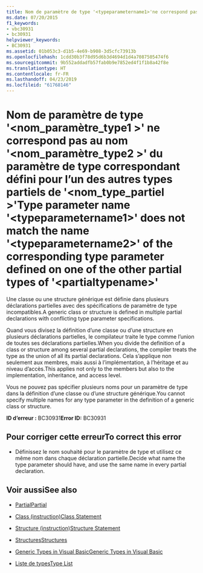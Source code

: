 ```yaml
---
title: Nom de paramètre de type '<typeparametername1>'ne correspond pas au nom'<typeparametername2>'du paramètre de type correspondant défini pour l’un des autres types partiels de'<partialtypename>'
ms.date: 07/20/2015
f1_keywords:
- vbc30931
- bc30931
helpviewer_keywords:
- BC30931
ms.assetid: 01b053c3-d1b5-4e69-b908-3d5cfc73913b
ms.openlocfilehash: 1cdd30b3f78d95d6b3d4694d1d4a7087505474f6
ms.sourcegitcommit: 9b552addadfb57fab0b9e7852ed4f1f1b8a42f8e
ms.translationtype: HT
ms.contentlocale: fr-FR
ms.lasthandoff: 04/23/2019
ms.locfileid: "61768146"
---
```

# <a name="type-parameter-name-typeparametername1-does-not-match-the-name-typeparametername2-of-the-corresponding-type-parameter-defined-on-one-of-the-other-partial-types-of-partialtypename"></a><span data-ttu-id="86861-102">Nom de paramètre de type '\<nom_paramètre_type1 >' ne correspond pas au nom '\<nom_paramètre_type2 >' du paramètre de type correspondant défini pour l’un des autres types partiels de '\<nom_type_partiel >'</span><span class="sxs-lookup"><span data-stu-id="86861-102">Type parameter name '\<typeparametername1>' does not match the name '\<typeparametername2>' of the corresponding type parameter defined on one of the other partial types of '\<partialtypename>'</span></span>
<span data-ttu-id="86861-103">Une classe ou une structure générique est définie dans plusieurs déclarations partielles avec des spécifications de paramètre de type incompatibles.</span><span class="sxs-lookup"><span data-stu-id="86861-103">A generic class or structure is defined in multiple partial declarations with conflicting type parameter specifications.</span></span>  
  
 <span data-ttu-id="86861-104">Quand vous divisez la définition d’une classe ou d’une structure en plusieurs déclarations partielles, le compilateur traite le type comme l’union de toutes ses déclarations partielles.</span><span class="sxs-lookup"><span data-stu-id="86861-104">When you divide the definition of a class or structure among several partial declarations, the compiler treats the type as the union of all its partial declarations.</span></span> <span data-ttu-id="86861-105">Cela s’applique non seulement aux membres, mais aussi à l’implémentation, à l’héritage et au niveau d’accès.</span><span class="sxs-lookup"><span data-stu-id="86861-105">This applies not only to the members but also to the implementation, inheritance, and access level.</span></span>  
  
 <span data-ttu-id="86861-106">Vous ne pouvez pas spécifier plusieurs noms pour un paramètre de type dans la définition d’une classe ou d’une structure générique.</span><span class="sxs-lookup"><span data-stu-id="86861-106">You cannot specify multiple names for any type parameter in the definition of a generic class or structure.</span></span>  
  
 <span data-ttu-id="86861-107">**ID d’erreur :** BC30931</span><span class="sxs-lookup"><span data-stu-id="86861-107">**Error ID:** BC30931</span></span>  
  
## <a name="to-correct-this-error"></a><span data-ttu-id="86861-108">Pour corriger cette erreur</span><span class="sxs-lookup"><span data-stu-id="86861-108">To correct this error</span></span>  
  
- <span data-ttu-id="86861-109">Définissez le nom souhaité pour le paramètre de type et utilisez ce même nom dans chaque déclaration partielle.</span><span class="sxs-lookup"><span data-stu-id="86861-109">Decide what name the type parameter should have, and use the same name in every partial declaration.</span></span>  
  
## <a name="see-also"></a><span data-ttu-id="86861-110">Voir aussi</span><span class="sxs-lookup"><span data-stu-id="86861-110">See also</span></span>

- [<span data-ttu-id="86861-111">Partial</span><span class="sxs-lookup"><span data-stu-id="86861-111">Partial</span></span>](../../visual-basic/language-reference/modifiers/partial.md)
- [<span data-ttu-id="86861-112">Class (instruction)</span><span class="sxs-lookup"><span data-stu-id="86861-112">Class Statement</span></span>](../../visual-basic/language-reference/statements/class-statement.md)
- [<span data-ttu-id="86861-113">Structure (instruction)</span><span class="sxs-lookup"><span data-stu-id="86861-113">Structure Statement</span></span>](../../visual-basic/language-reference/statements/structure-statement.md)

- [<span data-ttu-id="86861-114">Structures</span><span class="sxs-lookup"><span data-stu-id="86861-114">Structures</span></span>](../../visual-basic/programming-guide/language-features/data-types/structures.md)
- [<span data-ttu-id="86861-115">Generic Types in Visual Basic</span><span class="sxs-lookup"><span data-stu-id="86861-115">Generic Types in Visual Basic</span></span>](../../visual-basic/programming-guide/language-features/data-types/generic-types.md)
- [<span data-ttu-id="86861-116">Liste de types</span><span class="sxs-lookup"><span data-stu-id="86861-116">Type List</span></span>](../../visual-basic/language-reference/statements/type-list.md)
